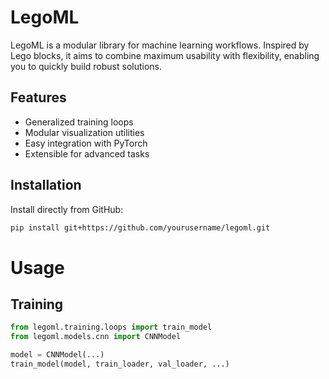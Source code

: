 # LegoML

LegoML is a modular library for machine learning workflows. Inspired by Lego 
blocks, it aims to combine maximum usability with flexibility, enabling you to
quickly build robust solutions.

## Features
- Generalized training loops
- Modular visualization utilities
- Easy integration with PyTorch
- Extensible for advanced tasks

## Installation
Install directly from GitHub:
```bash
pip install git+https://github.com/yourusername/legoml.git
```

# Usage

## Training

```python
from legoml.training.loops import train_model
from legoml.models.cnn import CNNModel

model = CNNModel(...)
train_model(model, train_loader, val_loader, ...)
```

